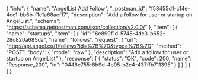 {
  "info": {
    "name": "AngelList Add Follow",
    "_postman_id": "f58455d1-c14e-4cc1-bb6b-f1e1a68aef17",
    "description": "Add a follow for user or startup on AngelList.",
    "schema": "https://schema.getpostman.com/json/collection/v2.0.0/"
  },
  "item": [
    {
      "name": "startups",
      "item": [
        {
          "id": "6e899f1d-5748-4dc3-b652-28c820a685da",
          "name": "follows",
          "request": {
            "url": "http://api.angel.co/1/follows?id=%7B%7D&type=%7B%7D",
            "method": "POST",
            "body": {
              "mode": "raw"
            },
            "description": "Add a follow for user or startup on AngelList"
          },
          "response": [
            {
              "status": "OK",
              "code": 200,
              "name": "Response_200",
              "id": "0448c755-8b9d-4b95-b2c4-437ffb711395"
            }
          ]
        }
      ]
    }
  ]
}